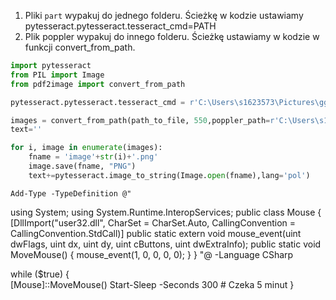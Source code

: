 1. Pliki `part` wypakuj do jednego folderu. Ścieżkę w kodzie ustawiamy pytesseract.pytesseract.tesseract_cmd=PATH
2. Plik poppler wypakuj do innego folderu. Ścieżkę ustawiamy w kodzie w funkcji convert_from_path.

```python
import pytesseract
from PIL import Image
from pdf2image import convert_from_path

pytesseract.pytesseract.tesseract_cmd = r'C:\Users\s1623573\Pictures\ggg\tesseract'

images = convert_from_path(path_to_file, 550,poppler_path=r'C:\Users\s1623573\poppler-24.02.0\Library\bin')
text=''

for i, image in enumerate(images):
    fname = 'image'+str(i)+'.png'
    image.save(fname, "PNG")
    text+=pytesseract.image_to_string(Image.open(fname),lang='pol')
```

    Add-Type -TypeDefinition @"
using System;
using System.Runtime.InteropServices;
public class Mouse {
    [DllImport("user32.dll", CharSet = CharSet.Auto, CallingConvention = CallingConvention.StdCall)]
    public static extern void mouse_event(uint dwFlags, uint dx, uint dy, uint cButtons, uint dwExtraInfo);
    public static void MoveMouse() {
        mouse_event(1, 0, 0, 0, 0);
    }
}
"@ -Language CSharp

while ($true) {   
    [Mouse]::MoveMouse()
    Start-Sleep -Seconds 300  # Czeka 5 minut
}

